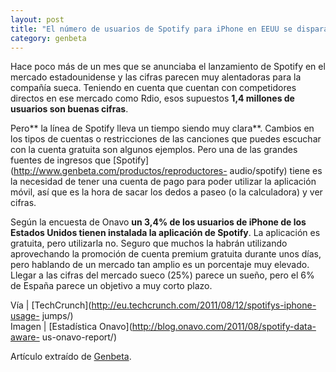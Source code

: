 ```yaml
---
layout: post
title: "El número de usuarios de Spotify para iPhone en EEUU se dispara"
category: genbeta
---
```




Hace poco más de un mes que se anunciaba el lanzamiento de Spotify en el
mercado estadounidense y las cifras parecen muy alentadoras para la compañía
sueca. Teniendo en cuenta que cuentan con competidores directos en ese mercado
como Rdio, esos supuestos **1,4 millones de usuarios son buenas cifras**.

Pero** la línea de Spotify lleva un tiempo siendo muy clara**. Cambios en los
tipos de cuentas o restricciones de las canciones que puedes escuchar con la
cuenta gratuita son algunos ejemplos. Pero una de las grandes fuentes de
ingresos que [Spotify](http://www.genbeta.com/productos/reproductores-
audio/spotify) tiene es la necesidad de tener una cuenta de pago para poder
utilizar la aplicación móvil, así que es la hora de sacar los dedos a paseo (o
la calculadora) y ver cifras.

Según la encuesta de Onavo **un 3,4% de los usuarios de iPhone de los Estados
Unidos tienen instalada la aplicación de Spotify**. La aplicación es gratuita,
pero utilizarla no. Seguro que muchos la habrán utilizando aprovechando la
promoción de cuenta premium gratuita durante unos días, pero hablando de un
mercado tan amplio es un porcentaje muy elevado. Llegar a las cifras del
mercado sueco (25%) parece un sueño, pero el 6% de España parece un objetivo a
muy corto plazo.

Vía | [TechCrunch](http://eu.techcrunch.com/2011/08/12/spotifys-iphone-usage-
jumps/)  
Imagen | [Estadística Onavo](http://blog.onavo.com/2011/08/spotify-data-aware-
us-onavo-report/)

Artículo extraído de [Genbeta](http://www.genbeta.com).